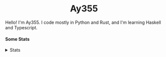 <h1 align="center"><b>Ay355</b></h1>


Hello! I'm Ay355. I code mostly in Python and Rust, and I'm learning Haskell and Typescript.


#### Some Stats


<details>
<summary>Stats</summary>
<br>
 
<a href="https://github.com/Ay-355">
 <img align="center" src="https://github-readme-stats.vercel.app/api?username=Ay-355&theme=tokyonight&show_icons=true&count_private=true&hide_border=true" />
</a><a href="https://github.com/Ay-355">
  <img align="center" src="https://github-readme-stats.vercel.app/api/top-langs/?username=Ay-355&hide=toml,yaml,cmake&layout=compact&langs_count=8&theme=tokyonight&hide_border=true" />
</a>

 
&nbsp; <!-- Space character to put some space between the different stat types. -->

 
<!--START_SECTION:waka-->
**🐱 My GitHub Data** 

> 🏆 17 Contributions in the Year 2022
 > 
> 📦 1.7 kB Used in GitHub's Storage 
 > 
> 🚫 Not Opted to Hire
 > 
> 📜 12 Public Repositories 
 > 
> 🔑 2 Private Repositories  
 > 
**I'm a Night 🦉** 

```text
🌞 Morning    23 commits     █░░░░░░░░░░░░░░░░░░░░░░░░   7.37% 
🌆 Daytime    129 commits    ██████████░░░░░░░░░░░░░░░   41.35% 
🌃 Evening    152 commits    ████████████░░░░░░░░░░░░░   48.72% 
🌙 Night      8 commits      ░░░░░░░░░░░░░░░░░░░░░░░░░   2.56%

```
📅 **I'm Most Productive on Monday** 

```text
Monday       55 commits     ████░░░░░░░░░░░░░░░░░░░░░   17.63% 
Tuesday      44 commits     ███░░░░░░░░░░░░░░░░░░░░░░   14.1% 
Wednesday    35 commits     ██░░░░░░░░░░░░░░░░░░░░░░░   11.22% 
Thursday     47 commits     ███░░░░░░░░░░░░░░░░░░░░░░   15.06% 
Friday       48 commits     ███░░░░░░░░░░░░░░░░░░░░░░   15.38% 
Saturday     48 commits     ███░░░░░░░░░░░░░░░░░░░░░░   15.38% 
Sunday       35 commits     ██░░░░░░░░░░░░░░░░░░░░░░░   11.22%

```


📊 **This Week I Spent My Time On** 

```text
💬 Programming Languages: 
Python                   10 hrs 36 mins      ████████████████████████░   96.74% 
Other                    8 mins              ░░░░░░░░░░░░░░░░░░░░░░░░░   1.25% 
PowerShell               6 mins              ░░░░░░░░░░░░░░░░░░░░░░░░░   0.99% 
Markdown                 3 mins              ░░░░░░░░░░░░░░░░░░░░░░░░░   0.55% 
Text                     3 mins              ░░░░░░░░░░░░░░░░░░░░░░░░░   0.46%

🔥 Editors: 
Neovim                   9 hrs 1 min         ████████████████████░░░░░   82.31% 
VS Code                  1 hr 48 mins        ████░░░░░░░░░░░░░░░░░░░░░   16.44% 
Notepad++                8 mins              ░░░░░░░░░░░░░░░░░░░░░░░░░   1.25%

🐱‍💻 Projects: 
schoolwork               10 hrs 27 mins      ████████████████████████░   95.5% 
Unknown Project          20 mins             ░░░░░░░░░░░░░░░░░░░░░░░░░   3.19% 
tic-tac-toe-minimax      8 mins              ░░░░░░░░░░░░░░░░░░░░░░░░░   1.31% 
standle-bot              0 secs              ░░░░░░░░░░░░░░░░░░░░░░░░░   0.0%

💻 Operating System: 
Windows                  10 hrs 57 mins      █████████████████████████   100.0%

```

**I Mostly Code in Python** 

```text
Python                   8 repos             ██████████████████░░░░░░░   72.73% 
HTML                     1 repo              ██░░░░░░░░░░░░░░░░░░░░░░░   9.09% 
C++                      1 repo              ██░░░░░░░░░░░░░░░░░░░░░░░   9.09% 
Rust                     1 repo              ██░░░░░░░░░░░░░░░░░░░░░░░   9.09%

```



 Last Updated on 19/01/2022
<!--END_SECTION:waka-->
</details>
